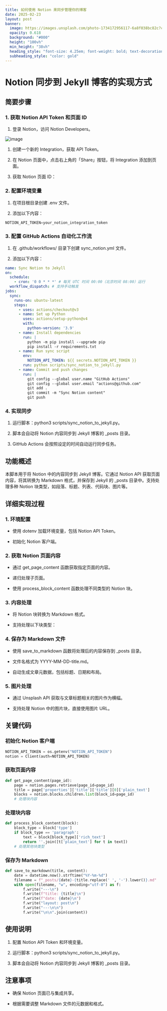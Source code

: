 ```yaml
---
title: 如何使用 Notion 来同步管理你的博客
date: 2025-02-23
layout: post
banner:
  image: https://images.unsplash.com/photo-1734172956117-6a8f038bc82c?crop=entropy&cs=tinysrgb&fit=max&fm=jpg&ixid=M3w2OTIwMzJ8MHwxfHJhbmRvbXx8fHx8fHx8fDE3NDAzNDE5NDF8&ixlib=rb-4.0.3&q=80&w=1080
  opacity: 0.618
  background: "#000"
  height: "100vh"
  min_height: "38vh"
  heading_style: "font-size: 4.25em; font-weight: bold; text-decoration: underline"
  subheading_style: "color: gold"
---
```


# Notion 同步到 Jekyll 博客的实现方式

## 简要步骤

### 1. 获取 Notion API Token 和页面 ID

1. 登录 Notion，访问 Notion Developers。

![image](https://prod-files-secure.s3.us-west-2.amazonaws.com/a7a0cc5a-89b9-4cda-8686-1fba0ca52f40/d19c1afe-dea5-4312-9333-786b0ba83054/image.png?X-Amz-Algorithm=AWS4-HMAC-SHA256&X-Amz-Content-Sha256=UNSIGNED-PAYLOAD&X-Amz-Credential=ASIAZI2LB466QITZG4EH%2F20250223%2Fus-west-2%2Fs3%2Faws4_request&X-Amz-Date=20250223T201901Z&X-Amz-Expires=3600&X-Amz-Security-Token=IQoJb3JpZ2luX2VjEOD%2F%2F%2F%2F%2F%2F%2F%2F%2F%2FwEaCXVzLXdlc3QtMiJHMEUCIQCc27KfUrtCPgrNpTsvnpmEIMr%2B52CCQkgMBa0sBKsPtgIgaUI6FGzrpkh6T%2BZk3vBaXoSYG9hH3BifMB73z0oHifgq%2FwMIGRAAGgw2Mzc0MjMxODM4MDUiDIWQKCk4H9fe0qJWDircA7clhaDtwIKWxhOaWfw7GNK8Cc9%2Fdr52zBEY4BFRwmAjyAbMhnfV3LsFq%2BhHwJwY6DFtC09lrdGV3lajaDYMlxegDJcpBSdXroiwPtJkXML0j52pfp%2BCEom5z8rfc7ri1bLBssdPuEx2smx8nGcG4967E6oVBWf9GyeN%2FErtUCFgH4%2B1cEIvHDMKYJcmwGEP1vZgok7zXpRI3XrZmpcUasOFU3cGzn0TbhkLpbc5bcA3m5u3XSaFqxLV1iqZ2FncGe3zeauR2SV1Y2wopJDbAoHzKMbpQg0e90TnNBOwPTn6RAcq0TWCSeC1jnnbjkDMVjzvJ%2Ba3dWmNWl%2BQTl5cjANl2GISW9l5e%2FPd683Xweii%2BnjaX7adFl4oD656FzAW467LYic%2Fa%2Bsxe2b3PL5%2BWqK7PaIEARIY38enKQ8Sg%2BlYtXRLVyxECwyzgBRWZ8RVtdlCO5%2FknPfwI0RwrR5t0Bs3AbpaTikkrvt45NtbecFdrssJNKM1pFfciczcOCpeg1LpRSxKKhELGYzEYtpt71Lqu0Zw8912%2Ba8imqgObVLbnPM3b%2FarqCpKcBrnydC41AIrar0QfzQcci%2FGVypNwBH7dPjMAYXi9t7ctCDe0o7RwNtHv8t7zhHPWoqaMMWL7b0GOqUBDHUX%2BgnCXq5Uyoqmg658op1433sUYwsF7FtK2rDIynqb6nb3T8p3noC3md4RNoZvlgeP5k%2BHtr%2FrVtBAR1rh0MGyZB9rqMTMprVgOiNRdexBA%2Btx%2F1dSuO1GakdzAnOfM8yUwh3VvfdFuTFrog1h7J65JRvJzoCu8O3tSs5jOiUHqQl2jTtqZuuO0a5KHYtMzHly8rpjhQZ%2FPyWTZniCAzRDUImt&X-Amz-Signature=8ba5f0b0e0212aae14eff2e7d043d0f76e81b98322c3d6c66fff371ceafb5434&X-Amz-SignedHeaders=host&x-id=GetObject)

1. 创建一个新的 Integration，获取 API Token。

1. 在 Notion 页面中，点击右上角的「Share」按钮，将 Integration 添加到页面。

1. 获取 Notion 页面 ID：


### 2. 配置环境变量

1. 在项目根目录创建 .env 文件。

1. 添加以下内容：

```javascript
NOTION_API_TOKEN=your_notion_integration_token
```

### 3. 配置 GitHub Actions 自动化工作流

1. 在 .github/workflows/ 目录下创建 sync_notion.yml 文件。

1. 添加以下内容：

```yaml
name: Sync Notion to Jekyll
on:
  schedule:
    - cron: '0 0 * * *' # 每天 UTC 时间 00:00（北京时间 08:00）运行
  workflow_dispatch: # 支持手动触发
jobs:
  sync:
    runs-on: ubuntu-latest
    steps:
      - uses: actions/checkout@v3
      - name: Set up Python
        uses: actions/setup-python@v4
        with:
          python-version: '3.9'
      - name: Install dependencies
        run: |
          python -m pip install --upgrade pip
          pip install -r requirements.txt
      - name: Run sync script
        env:
          NOTION_API_TOKEN: ${{ secrets.NOTION_API_TOKEN }}
        run: python scripts/sync_notion_to_jekyll.py
      - name: Commit and push changes
        run: |
          git config --global user.name "GitHub Actions"
          git config --global user.email "actions@github.com"
          git add .
          git commit -m "Sync Notion content"
          git push
```

### 4. 实现同步

1. 运行脚本：python3 scripts/sync_notion_to_jekyll.py。

1. 脚本会自动将 Notion 内容同步到 Jekyll 博客的 _posts 目录。

1. GitHub Actions 会按照设定的时间自动运行同步任务。

## 功能概述

本脚本用于将 Notion 中的内容同步到 Jekyll 博客。它通过 Notion API 获取页面内容，将其转换为 Markdown 格式，并保存到 Jekyll 的 _posts 目录中。支持处理多种 Notion 块类型，如段落、标题、列表、代码块、图片等。

## 详细实现过程

### 1. 环境配置

- 使用 dotenv 加载环境变量，包括 Notion API Token。

- 初始化 Notion 客户端。

### 2. 获取 Notion 页面内容

- 通过 get_page_content 函数获取指定页面的内容。

- 递归处理子页面。

- 使用 process_block_content 函数处理不同类型的 Notion 块。

### 3. 内容处理

- 将 Notion 块转换为 Markdown 格式。

- 支持处理以下块类型：


### 4. 保存为 Markdown 文件

- 使用 save_to_markdown 函数将处理后的内容保存到 _posts 目录。

- 文件名格式为 YYYY-MM-DD-title.md。

- 自动生成文章元数据，包括标题、日期和布局。

### 5. 图片处理

- 通过 Unsplash API 获取与文章标题相关的图片作为横幅。

- 支持处理 Notion 中的图片块，直接使用图片 URL。

## 关键代码

### 初始化 Notion 客户端

```python
NOTION_API_TOKEN = os.getenv("NOTION_API_TOKEN")
notion = Client(auth=NOTION_API_TOKEN)
```

### 获取页面内容

```python
def get_page_content(page_id):
    page = notion.pages.retrieve(page_id=page_id)
    title = page['properties']['title']['title'][0]['plain_text']
    blocks = notion.blocks.children.list(block_id=page_id)
    # 处理块内容
```

### 处理块内容

```python
def process_block_content(block):
    block_type = block['type']
    if block_type == 'paragraph':
        text = block[block_type]['rich_text']
        return ''.join([t['plain_text'] for t in text])
    # 处理其他块类型
```

### 保存为 Markdown

```python
def save_to_markdown(title, content):
    date = datetime.now().strftime("%Y-%m-%d")
    filename = f"_posts/{date}-{title.replace(' ', '-').lower()}.md"
    with open(filename, "w", encoding="utf-8") as f:
        f.write("---\n")
        f.write(f"title: {title}\n")
        f.write(f"date: {date}\n")
        f.write("layout: post\n")
        f.write("---\n\n")
        f.write("\n\n".join(content))
```

## 使用说明

1. 配置 Notion API Token 和环境变量。

1. 运行脚本：python3 scripts/sync_notion_to_jekyll.py。

1. 脚本会自动将 Notion 内容同步到 Jekyll 博客的 _posts 目录。

## 注意事项

- 确保 Notion 页面已与集成共享。

- 根据需要调整 Markdown 文件的元数据和格式。